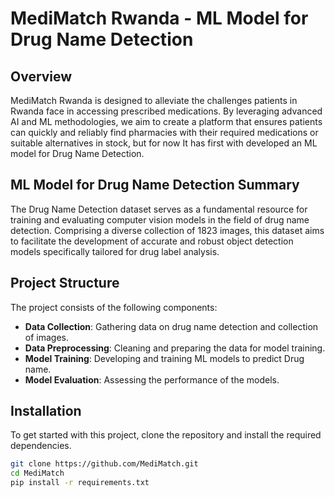 # MediMatch Rwanda - ML Model for Drug Name Detection

## Overview

MediMatch Rwanda is designed to alleviate the challenges patients in Rwanda face in accessing prescribed medications. By leveraging advanced AI and ML methodologies, we aim to create a platform that ensures patients can quickly and reliably find pharmacies with their required medications or suitable alternatives in stock, but for now It has first with developed an ML model for Drug Name Detection.

## ML Model for Drug Name Detection Summary

The Drug Name Detection dataset serves as a fundamental resource for training and evaluating computer vision models in the field of drug name detection. Comprising a diverse collection of 1823 images, this dataset aims to facilitate the development of accurate and robust object detection models specifically tailored for drug label analysis.

## Project Structure

The project consists of the following components:
- **Data Collection**: Gathering data on drug name detection and collection of images.
- **Data Preprocessing**: Cleaning and preparing the data for model training.
- **Model Training**: Developing and training ML models to predict Drug name.
- **Model Evaluation**: Assessing the performance of the models.

## Installation

To get started with this project, clone the repository and install the required dependencies.

```bash
git clone https://github.com/MediMatch.git
cd MediMatch
pip install -r requirements.txt
